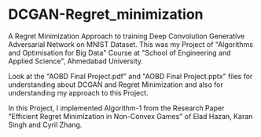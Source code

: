 # DCGAN-Regret_minimization

A Regret Minimization Approach to training Deep Convolution Generative Adversarial Network on MNIST Dataset. This was my Project of "Algorithms and Optimisation for Big Data" Course at "School of Engineering and Applied Science", Ahmedabad University.

Look at the "AOBD Final Project.pdf" and "AOBD Final Project.pptx" files for understanding about DCGAN and Regret Minimization and also for understanding my approach to this Project.

In this Project, I implemented Algorithm-1 from the Research Paper "Efficient Regret Minimization in
Non-Convex Games" of Elad Hazan, Karan Singh and Cyril Zhang.
